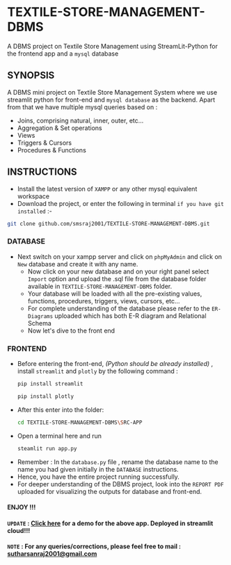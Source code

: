 # TEXTILE-STORE-MANAGEMENT-DBMS
A DBMS project on Textile Store Management using StreamLit-Python for the frontend app and a ```mysql``` database

## SYNOPSIS

A DBMS mini project on Textile Store Management System where we use streamlit python for front-end and ```mysql database``` as the backend. Apart from that we have multiple mysql queries based on :
- Joins, comprising natural, inner, outer, etc...
- Aggregation & Set operations
- Views
- Triggers & Cursors
- Procedures & Functions

## INSTRUCTIONS
- Install the latest version of ```XAMPP``` or any other mysql equivalent workspace
- Download the project, or enter the following in terminal ```if you have git installed``` :-
```bash 
git clone github.com/smsraj2001/TEXTILE-STORE-MANAGEMENT-DBMS.git
```
### DATABASE
- Next switch on your xampp server and click on `phpMyAdmin` and click on `New` database and create it with any name.
  - Now click on your new database and on your right panel select `Import` option and upload the .sql file from the database folder available in `TEXTILE-STORE-MANAGEMENT-DBMS` folder.
  - Your database will be loaded with all the pre-existing values, functions, procedures, triggers, views, cursors, etc...
  - For complete understanding of the database please refer to the `ER-Diagrams` uploaded which has both E-R diagram and Relational Schema
  - Now let's dive to the front end

### FRONTEND
- Before entering the front-end, *(Python should be already installed)* , install `streamlit` and `plotly` by the following command :
  ```bash 
  pip install streamlit
  ```
  ```bash 
  pip install plotly
  ```
- After this enter into the folder:
  ```bash 
  cd TEXTILE-STORE-MANAGEMENT-DBMS\SRC-APP
  ```
- Open a terminal here and run 
  ```bash 
  steamlit run app.py
  ```
- Remember : In the ```database.py``` file , rename the database name to the name you had given initially in the ```DATABASE``` instructions.
- Hence, you have the entire project running successfully.
- For deeper understanding of the DBMS project, look into the ```REPORT PDF``` uploaded for visualizing the outputs for database and front-end.

#### ENJOY !!!

#### ```UPDATE``` : [Click here](https://smsraj2001-textile-app-deploy-app-yt8ha7.streamlit.app/) for a demo for the above app. Deployed in streamlit cloud!!!
#### ```NOTE``` : For any queries/corrections, please feel free to mail : sutharsanraj2001@gmail.com

  
